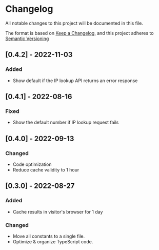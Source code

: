# Changelog

All notable changes to this project will be documented in this file.

The format is based on [Keep a Changelog](https://keepachangelog.com/en/1.0.0/),
and this project adheres to [Semantic Versioning](https://semver.org/spec/v2.0.0.html)

## [0.4.2] - 2022-11-03

### Added
- Show default if the IP lookup API returns an error response

## [0.4.1] - 2022-08-16
### Fixed
- Show the default number if IP lookup request fails

## [0.4.0] - 2022-09-13
### Changed

- Code optimization
- Reduce cache validity to 1 hour

## [0.3.0] - 2022-08-27

### Added

- Cache results in visitor's browser for 1 day

### Changed

- Move all constants to a single file.
- Optimize & organize TypeScript code.